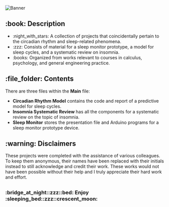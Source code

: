 <!DOCTYPE html>
<html>
<head>
  <meta charset="UTF-8">
</head>
<body>
  <img src="" alt="Banner"/>
  
  <h2>:book: Description</h2>
  <ul>
    <li>:night_with_stars: A collection of projects that coincidentally pertain to the circadian rhythm and sleep-related phenomena.</li>
    <li>:zzz: Consists of material for a sleep monitor prototype, a model for sleep cycles, and a systematic review on insomnia.</li>
    <li>:books: Organized from works relevant to courses in calculus, psychology, and general engineering practice.</li>
  </ul>

  <h2>:file_folder: Contents</h2>
  <p>There are three files within the <strong>Main</strong> file:</p>
  <ul>
    <li><strong>Circadian Rhythm Model</strong> contains the code and report of a predictive model for sleep cycles.</li>
    <li><strong>Insomnia Systematic Review</strong> has all the components for a systematic review on the topic of insomnia.</li>
    <li><strong>Sleep Monitor</strong> stores the presentation file and Arduino programs for a sleep monitor prototype device.</li>
  </ul>

  <h2>:warning: Disclaimers</h2>
  <p>
    These projects were completed with the assistance of various colleagues. To keep them anonymous, their names have been replaced with their initials instead
    to still acknowledge and credit their work. These works would not have been possible without their help and I truly appreciate their hard work and effort.
  </p>
  <h2></h2>
  <h3>:bridge_at_night::zzz::bed: Enjoy :sleeping_bed::zzz::crescent_moon:</h3>
</body>
</html>
